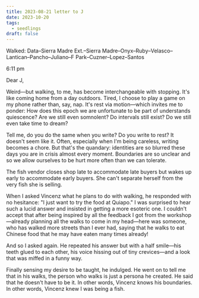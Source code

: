 ```yaml
---
title: 2023-08-21 letter to J
date: 2023-10-20
tags:
  - seedlings
draft: false
---
```

Walked: Data–Sierra Madre Ext.–Sierra Madre–Onyx–Ruby–Velasco–Lantican–Pancho–Juliano–F Park–Cuzner–Lopez–Santos

6:11 pm

Dear J,

Weird—but walking, to me, has become interchangeable with stopping. It's like coming home from a day outdoors. Tired, I choose to play a game on my phone rather than, say, nap. It's rest via motion—which invites me to ponder: How does this epoch we are unfortunate to be part of understands quiescence? Are we still even somnolent? Do intervals still exist? Do we still even take time to dream?

Tell me, do you do the same when you write? Do you write to rest? It doesn't seem like it. Often, especially when I'm being careless, writing becomes a chore. But that's the quandary: identities are so blurred these days you are in crisis almost every moment. Boundaries are so unclear and so we allow ourselves to be hurt more often than we can tolerate.

The fish vendor closes shop late to accommodate late buyers but wakes up early to accommodate early buyers. She can't separate herself from the very fish she is selling.

When I asked Vincenz what he plans to do with walking, he responded with no hesitance: "I just want to try the food at Quiapo." I was surprised to hear such a lucid answer and insisted in getting a more esoteric one. I couldn't accept that after being inspired by all the feedback I got from the workshop—already planning all the walks to come in my head—here was someone, who has walked more streets than I ever had, saying that he walks to eat Chinese food that he may have eaten many times already!

And so I asked again. He repeated his answer but with a half smile—his teeth glued to each other, his voice hissing out of tiny crevices—and a look that was miffed in a funny way.

Finally sensing my desire to be taught, he indulged. He went on to tell me that in his walks, the person who walks is just a persona he created. He said that he doesn't have to be it. In other words, Vincenz knows his boundaries. In other words, Vincenz knew I was being a fish.